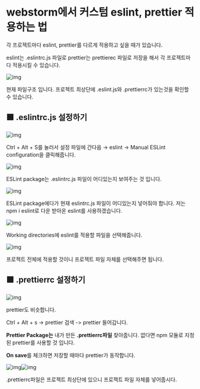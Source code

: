 # webstorm에서 커스텀 eslint, prettier 적용하는 법

각 프로젝트마다 eslint, prettier를 다르게 적용하고 싶을 때가 있습니다.

eslint는 .eslintrc.js 파일로 prettier는 prettierec 파일로 저장을 해서 각 프로젝트마다 적용시킬 수 있습니다.



![img](https://blog.kakaocdn.net/dn/bH5Iem/btrWv8Cdbdi/JKFxPSfClgNOCYnwTfsVxk/img.png)



현재 파일구조 입니다. 프로젝트 최상단에 .eslint.js와 .prettierrc가 있는것을 확인할 수 있습니다.

 

 

## 🟩 .eslintrc.js 설정하기



![img](https://blog.kakaocdn.net/dn/RSS0R/btrWv8vqS52/eXTDQB2qIgxIM4eMhNDg2K/img.png)



Ctrl + Alt + S를 눌러서 설정 파일에 간다음 → eslint → Manual ESLint configuration을 클릭해줍니다.



![img](https://blog.kakaocdn.net/dn/IJ5tX/btrWBhw6nCe/Ptr0moO3cL4x9dRTEIkbtK/img.png)



ESLint package는 .eslintrc.js 파일이 어디있는지 보여주는 것 입니다.



![img](https://blog.kakaocdn.net/dn/dGqrn8/btrWx8HGubS/lZCy450ol7XHWRMSkjVQI1/img.png)



ESLint package에다가 현재 eslintrc.js 파일이 어디있는지 넣어줘야 합니다. 저는 npm i eslint로 다운 받아온 eslint를 사용하겠습니다.



![img](https://blog.kakaocdn.net/dn/buS8Fu/btrWx5RNV6E/A8pQdgeVMPxU0PJzHGhQSk/img.png)



Working directories에 eslint를 적용할 파일을 선택해줍니다.



![img](https://blog.kakaocdn.net/dn/bH3RVn/btrWzWfHva0/pKDMvPcVBC0nDlmuYHxX0k/img.png)



프로젝트 전체에 적용할 것이니 프로젝트 파일 자체를 선택해주면 됩니다.

 

## 🟩 .prettierrc 설정하기



![img](https://blog.kakaocdn.net/dn/SksVm/btrWBiQkdvm/JQuhSinIvhgYAOubiKwWl0/img.png)



prettier도 비슷합니다.

 

Ctrl + Alt + s -> prettier 검색 -> prettier 들어갑니다.

 

**Prettier Package는** 내가 만든 **.prettierrc파일** 찾아줍니다. 없다면 npm 모듈로 지정된 prettier를 사용할 것 입니다.

 

**On save**를 체크하면 저장할 때마다 prettier가 동작합니다.



![img](https://blog.kakaocdn.net/dn/bGkDTN/btrWx8VefPS/qHXheEMyjyMrT4ilKeFMi1/img.png)![img](https://blog.kakaocdn.net/dn/bp6FXE/btrWwsmYWL2/KzaiBddTFenfBt8Hiq56VK/img.png)



.prettierrc파일은 프로젝트 최상단에 있으니 프로젝트 파일 자체를 넣어줍시다.